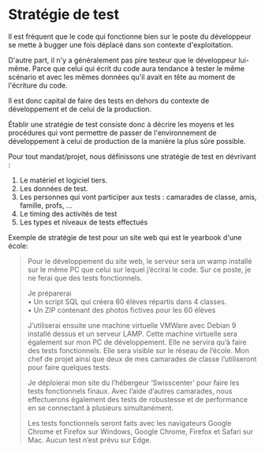 # Stratégie de test

Il est fréquent que le code qui fonctionne bien sur le poste du développeur se mette à bugger une fois déplacé dans son contexte d'exploitation.

D'autre part, il n'y a généralement pas pire testeur que le développeur lui-même. Parce que celui qui écrit du code aura tendance à tester le même scénario et avec les mêmes données qu'il avait en tête au moment de l'écriture du code.

Il est donc capital de faire des tests en dehors du contexte de développement et de celui de la production.

Établir une stratégie de test consiste donc à décrire les moyens et les procédures qui vont permettre de passer de l'environnement de développement à celui de production de la manière la plus sûre possible.

Pour tout mandat/projet, nous définissons une stratégie de test en dévrivant :
1.	Le matériel et logiciel tiers.
2.	Les données de test.
3.	Les personnes qui vont participer aux tests : camarades de classe, amis, famille, profs, …
4.	Le timing des activités de test
5.	Les types et niveaux de tests effectués

Exemple de stratégie de test pour un site web qui est le yearbook d'une école:

> Pour le développement du site web, le serveur sera un wamp installé sur le même PC que celui sur lequel j’écrirai le code. Sur ce poste, je ne ferai que des tests fonctionnels.
> 
> Je préparerai  
> •	Un script SQL qui créera 60 élèves répartis dans 4 classes.  
> •	Un ZIP contenant des photos fictives pour les 60 élèves
> 
> J’utiliserai ensuite une machine virtuelle VMWare avec Debian 9 installé dessus et un serveur LAMP. Cette machine virtuelle sera également sur mon PC de développement. Elle ne servira qu’à faire des tests fonctionnels. Elle sera visible sur le réseau de l’école. Mon chef de projet ainsi que deux de mes camarades de classe l’utiliseront pour faire quelques tests.
> 
> Je déploierai mon site du l’hébergeur ‘Swisscenter’ pour faire les tests fonctionnels finaux. Avec l’aide d’autres camarades, nous effectuerons également des tests de robustesse et de performance en se connectant à plusieurs simultanément.
> 
> Les tests fonctionnels seront faits avec les navigateurs Google Chrome et Firefox sur Windows, Google Chrome, Firefox et Safari sur Mac. Aucun test n’est prévu sur Edge.
